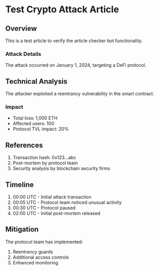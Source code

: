 # Test Crypto Attack Article

## Overview

This is a test article to verify the article checker bot functionality.

### Attack Details

The attack occurred on January 1, 2024, targeting a DeFi protocol.

## Technical Analysis

The attacker exploited a reentrancy vulnerability in the smart contract.

### Impact

- Total loss: 1,000 ETH
- Affected users: 100
- Protocol TVL impact: 20%

## References

1. Transaction hash: 0x123...abc
2. Post-mortem by protocol team
3. Security analysis by blockchain security firms

## Timeline

1. 00:00 UTC - Initial attack transaction
2. 00:05 UTC - Protocol team noticed unusual activity
3. 00:30 UTC - Protocol paused
4. 02:00 UTC - Initial post-mortem released

## Mitigation

The protocol team has implemented:

1. Reentrancy guards
2. Additional access controls
3. Enhanced monitoring
